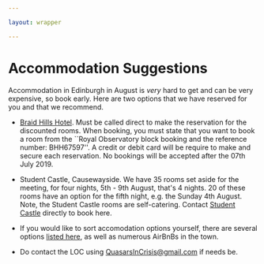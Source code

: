 ```yaml
---

layout: wrapper

---
```


# Accommodation Suggestions

Accommodation in Edinburgh in August is *very* hard to get and can be very expensive, so book early.
Here are two options that we have reserved for you and that we recommend.

- [Braid Hills Hotel](http://www.braidhillshotel.co.uk/). Must be
  called direct to make the reservation for the discounted rooms. When
  booking, you must state that you want to book a room from the
  ``Royal Observatory block booking and the reference number:
  BHH67597''. A credit or debit card will be require to make and
  secure each reservation. No bookings will be accepted after the 07th
  July 2019.

- Student Castle, Causewayside. We have 35 rooms set aside for the
meeting, for four nights, 5th - 9th August, that's 4 nights. 20 of
these rooms have an option for the fifth night, e.g. the Sunday 4th
August. Note, the Student Castle rooms are self-catering. 
Contact
[Student Castle](https://www.studentcastle.co.uk/locations/edinburgh-student-accommodation/contact/)
directly to book here.

- If you would like to sort accomodation options yourself, there are
  several options
  [listed here](https://www.roe.ac.uk/ifa/about/Edinburgh_Accommodation.html),
  as well as numerous AirBnBs in the town.

- Do contact the LOC using
  [QuasarsInCrisis@gmail.com](mailto:quasarsincrisis@gmail.com) if
  needs be.


